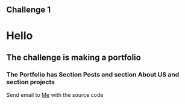 ## Challenge 1

# Hello

## The challenge is making a portfolio

### The Portfolio has Section Posts and section About US and section projects

Send email to [Me](mailto:mohamed9919698@gmail.com) with the source code 